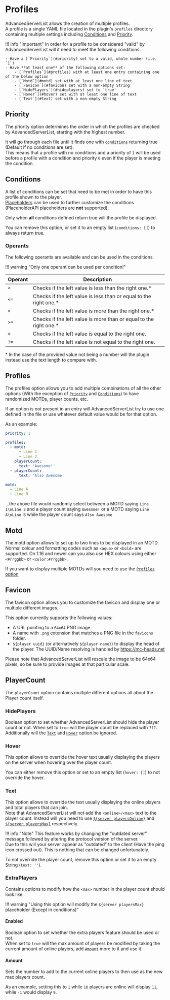 # Profiles

AdvancedServerList allows the creation of multiple profiles.  
A profile is a single YAML file located in the plugin's `profiles` directory containing multiple settings including [Conditions](#conditions) and [Priority](#priority).

!!! info "Important"
    In order for a profile to be considered "valid" by AdvancedServerList will it need to meet the following conditions:
    
    - Have a [`Priority`](#priority) set to a valid, whole number (i.e. `1`)
    - Have **at least one** of the following options set:
        - [`Profiles`](#profiles) with at least one entry containing one of the below option
        - [`Motd`](#motd) set with at least one line of text
        - [`Favicon`](#favicon) set with a non-empty String
        - [`HidePlayers`](#hideplayers) set to `true`
        - [`Hover`](#hover) set with at least one line of text
        - [`Text`](#text) set with a non-empty String

## Priority

The priority option determines the order in which the profiles are checked by AdvancedServerList, starting with the highest number.

It will go through each file until it finds one with [`conditions`](#conditions) returning true (Default if no conditions are set).  
This means that a profile with no conditions and a priority of `1` will be used before a profile with a condition and priority `0` even if the player is meeting the condition.

## Conditions

A list of conditions can be set that need to be met in order to have this profile shown to the player.  
[Placeholders](./formatting#placeholders) can be used to further customize the conditions (PlaceholderAPI placeholders are **not** supported).

Only when **all** conditions defined return true will the profile be displayed.

You can remove this option, or set it to an empty list (`conditions: []`) to always return true.

### Operants

The following operants are available and can be used in the conditions.

!!! warning "Only one operant can be used per condition!"

| Operant | Description                                                        |
| ------- | ------------------------------------------------------------------ |
| `<`     | Checks if the left value is less than the right one.\*             |
| `<=`    | Checks if the left value is less than or equal to the right one.\* |
| `>`     | Checks if the left value is more than the right one.\*             |
| `>=`    | Checks if the left value is more than or equal to the right one.\* |
| `=`     | Checks if the left value is equal to the right one.                |
| `!=`    | Checks if the left value is not equal to the right one.            |

\* In the case of the provided value not being a number will the plugin instead use the text length to compare with.

## Profiles

The profiles option allows you to add multiple combinations of all the other options (With the exception of [`Priority`](#priority) and [`Conditions`](#conditions)) to have randomized MOTDs, player counts, etc.

If an option is not present in an entry will AdvancedServerList try to use one defined in the file or use whatever default value would be for that option.

As an example:  
```yaml
priority: 1

profiles:
  - motd:
      - Line 1
      - Line 2
    playerCount:
      text: 'Awesome!'
  - playerCount:
      text: 'Also Awesome'

motd:
  - Line A
  - Line B
```
...the above file would randomly select between a MOTD saying `Line 1\nLine 2` and a player count saying `Awesome!` or a MOTD saying `Line A\nLine B` while the player count says `Also Awesome`

## Motd

The motd option allows to set up to two lines to be displayed in an MOTD.  
Normal colour and formatting codes such as `<aqua>` or `<bold>` are supported. On 1.16 and newer can you also use HEX colours using either `<#rrggbb>` or `<color:#rrggbb>`.

If you want to display multiple MOTDs will you need to use the [`Profiles` option](#profiles)

## Favicon

The favicon option allows you to customize the favicon and display one or multiple different images.

This option currently supports the following values:

- A URL pointing to a `64x64` PNG image.
- A name with `.png` extension that matches a PNG file in the `favicons` folder.
- `${player uuid}` (or alternatively `${player name}`) to display the head of the player. The UUID/Name resolving is handled by https://mc-heads.net

Please note that AdvancedServerList will rescale the image to be 64x64 pixels, so be sure to provide images at that particular scale.

## PlayerCount

The `playerCount` option contains multiple different options all about the Player count itself.

### HidePlayers

Boolean option to set whether AdvancedServerList should hide the player count or not. When set to `true` will the player count be replaced with `???`.  
Additionally will the [`Text`](#text) and [`Hover`](#hover) option be ignored.

### Hover

This option allows to override the hover text usually displaying the players on the server when hovering over the player count.

You can either remove this option or set to an empty list (`hover: []`) to not override the hover.

### Text

This option allows to override the text usually displaying the online players and total players that can join.  
Note that AdvancedServerList will not add the `<online>/<max>` text to the player count. Instead will you need to use [`${server playersOnline}`](./placeholders#server) and [`${server playersMax}`](./placeholders#server) respectively.

!!! info "Note"
    This feature works by changing the "outdated server" message followed by altering the protocol version of the server.  
    Due to this will your server appear as "outdated" to the client (Have the ping icon crossed out). This is nothing that can be changed unfortunately.

To not override the player count, remove this option or set it to an empty String (`text: ''`).

### ExtraPlayers

Contains options to modify how the `<max>` number in the player count should look like.

!!! warning "Using this option will modify the `${server playersMax}` placeholder (Except in conditions)"

#### Enabled

Boolean option to set whether the extra players feature should be used or not.  
When set to `true` will the max amount of players be modified by taking the current amount of online players, add [`Amount`](#amount) more to it and use it.

#### Amount

Sets the number to add to the current online players to then use as the new max players count.

As an example, setting this to `1` while `10` players are online will display `11`, while `-1` would display `9`.